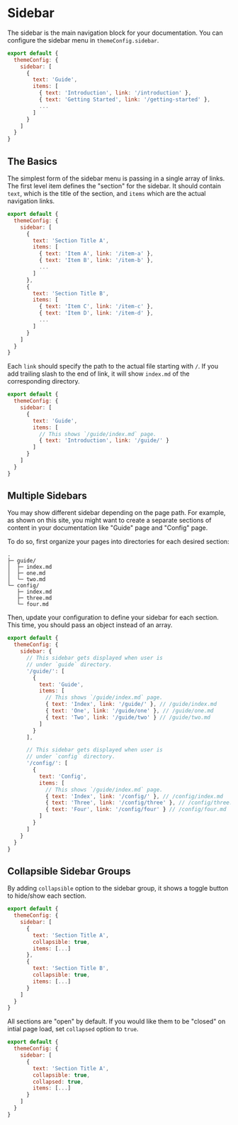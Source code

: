 # Sidebar

The sidebar is the main navigation block for your documentation. You can configure the sidebar menu in `themeConfig.sidebar`.

```js
export default {
  themeConfig: {
    sidebar: [
      {
        text: 'Guide',
        items: [
          { text: 'Introduction', link: '/introduction' },
          { text: 'Getting Started', link: '/getting-started' },
          ...
        ]
      }
    ]
  }
}
```

## The Basics

The simplest form of the sidebar menu is passing in a single array of links.  The first level item defines the "section" for the sidebar. It should contain `text`, which is the title of the section, and `items` which are the actual navigation links.

```js
export default {
  themeConfig: {
    sidebar: [
      {
        text: 'Section Title A',
        items: [
          { text: 'Item A', link: '/item-a' },
          { text: 'Item B', link: '/item-b' },
          ...
        ]
      },
      {
        text: 'Section Title B',
        items: [
          { text: 'Item C', link: '/item-c' },
          { text: 'Item D', link: '/item-d' },
          ...
        ]
      }
    ]
  }
}
```

Each `link` should specify the path to the actual file starting with `/`. If you add trailing slash to the end of link, it will show `index.md` of the corresponding directory.

```js
export default {
  themeConfig: {
    sidebar: [
      {
        text: 'Guide',
        items: [
          // This shows `/guide/index.md` page.
          { text: 'Introduction', link: '/guide/' }
        ]
      }
    ]
  }
}
```

## Multiple Sidebars

You may show different sidebar depending on the page path. For example, as shown on this site, you might want to create a separate sections of content in your documentation like "Guide" page and "Config" page.

To do so, first organize your pages into directories for each desired section:

```
.
├─ guide/
│  ├─ index.md
│  ├─ one.md
│  └─ two.md
└─ config/
   ├─ index.md
   ├─ three.md
   └─ four.md
```

Then, update your configuration to define your sidebar for each section. This time, you should pass an object instead of an array.

```js
export default {
  themeConfig: {
    sidebar: {
      // This sidebar gets displayed when user is
      // under `guide` directory.
      '/guide/': [
        {
          text: 'Guide',
          items: [
            // This shows `/guide/index.md` page.
            { text: 'Index', link: '/guide/' }, // /guide/index.md
            { text: 'One', link: '/guide/one' }, // /guide/one.md
            { text: 'Two', link: '/guide/two' } // /guide/two.md
          ]
        }
      ],

      // This sidebar gets displayed when user is
      // under `config` directory.
      '/config/': [
        {
          text: 'Config',
          items: [
            // This shows `/guide/index.md` page.
            { text: 'Index', link: '/config/' }, // /config/index.md
            { text: 'Three', link: '/config/three' }, // /config/three.md
            { text: 'Four', link: '/config/four' } // /config/four.md
          ]
        }
      ]
    }
  }
}
```

## Collapsible Sidebar Groups

By adding `collapsible` option to the sidebar group, it shows a toggle button to hide/show each section.

```js
export default {
  themeConfig: {
    sidebar: [
      {
        text: 'Section Title A',
        collapsible: true,
        items: [...]
      },
      {
        text: 'Section Title B',
        collapsible: true,
        items: [...]
      }
    ]
  }
}
```

All sections are "open" by default. If you would like them to be "closed" on intial page load, set `collapsed` option to `true`.

```js
export default {
  themeConfig: {
    sidebar: [
      {
        text: 'Section Title A',
        collapsible: true,
        collapsed: true,
        items: [...]
      }
    ]
  }
}
```

